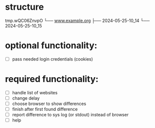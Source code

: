 # structure
tmp.wQC06ZnvpO
    └── www.example.org
        ├── 2024-05-25-10_14
        └── 2024-05-25-10_15

# optional functionality: 
- [ ] pass needed login credentials (cookies)

# required functionality:
- [ ] handle list of websites
- [ ] change delay
- [ ] choose browser to show differences
- [ ] finish after first found difference
- [ ] report difference to sys log (or stdout) instead of browser
- [ ] help